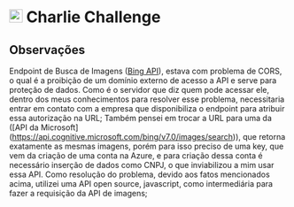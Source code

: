 # <img src="https://avatars1.githubusercontent.com/u/7063040?v=4&s=200.jpg" alt="HU" width="24" /> Charlie Challenge



## Observações


Endpoint de Busca de Imagens ([Bing API](https://www.bing.com/HPImageArchive.aspx?format=js&idx=0&n=1&mkt=pt-US)), estava com problema de CORS, o qual é a proibição de um domínio externo de acesso a API e serve para proteção de dados.
Como é o servidor que diz quem pode acessar ele, dentro dos meus conhecimentos para resolver esse problema, necessitaria entrar em contato com a empresa que disponibiliza o endpoint para atribuir essa autorização na URL; Também pensei em trocar a URL para uma da ([API da Microsoft] (https://api.cognitive.microsoft.com/bing/v7.0/images/search)), que retorna exatamente as mesmas imagens, porém para isso preciso de uma key, que vem da criação de uma conta na Azure, e para criação dessa conta é necessário inserção de dados como CNPJ, o que inviabilizou a mim usar essa API.
Como resolução do problema, devido aos fatos mencionados acima, utilizei uma API open source, javascript, como intermediária para fazer a requisição da API de imagens;


